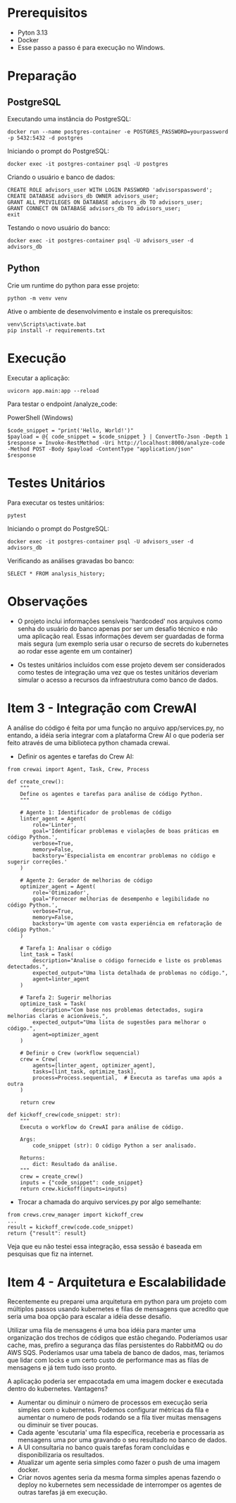 # Prerequisitos

- Pyton 3.13
- Docker
- Esse passo a passo é para execução no Windows.

# Preparação

## PostgreSQL

Executando uma instância do PostgreSQL:
```
docker run --name postgres-container -e POSTGRES_PASSWORD=yourpassword -p 5432:5432 -d postgres
```

Iniciando o prompt do PostgreSQL:
```
docker exec -it postgres-container psql -U postgres
```

Criando o usuário e banco de dados:
```
CREATE ROLE advisors_user WITH LOGIN PASSWORD 'advisorspassword';
CREATE DATABASE advisors_db OWNER advisors_user;
GRANT ALL PRIVILEGES ON DATABASE advisors_db TO advisors_user;
GRANT CONNECT ON DATABASE advisors_db TO advisors_user;
exit
```

Testando o novo usuário do banco:
```
docker exec -it postgres-container psql -U advisors_user -d advisors_db
``` 

## Python

Crie um runtime do python para esse projeto:
```
python -m venv venv
```

Ative o ambiente de desenvolvimento e instale os prerequisitos:
```
venv\Scripts\activate.bat
pip install -r requirements.txt
```

# Execução

Executar a aplicação:
```
uvicorn app.main:app --reload
```

Para testar o endpoint /analyze_code:

PowerShell (Windows)
```
$code_snippet = "print('Hello, World!')"
$payload = @{ code_snippet = $code_snippet } | ConvertTo-Json -Depth 1
$response = Invoke-RestMethod -Uri http://localhost:8000/analyze-code -Method POST -Body $payload -ContentType "application/json"
$response
```

# Testes Unitários

Para executar os testes unitários:
```
pytest
```

Iniciando o prompt do PostgreSQL:
```
docker exec -it postgres-container psql -U advisors_user -d advisors_db
```

Verificando as análises gravadas bo banco:
```
SELECT * FROM analysis_history;
```

# Observações

* O projeto inclui informações sensíveis 'hardcoded' nos arquivos como senha do usuário do banco apenas por ser um desafio técnico e não uma aplicação real. Essas informações devem ser guardadas de forma mais segura (um exemplo seria usar o recurso de secrets do kubernetes ao rodar esse agente em um container)

* Os testes unitários incluídos com esse projeto devem ser considerados como testes de integração uma vez que os testes unitários deveriam simular o acesso a recursos da infraestrutura como banco de dados.

# Item 3 - Integração com CrewAI

A análise do código é feita por uma função no arquivo app/services.py, no entando, a idéia seria integrar com a plataforma Crew AI o que poderia ser feito através de uma biblioteca python chamada crewai.

* Definir os agentes e tarefas do Crew AI:
```
from crewai import Agent, Task, Crew, Process

def create_crew():
    """
    Define os agentes e tarefas para análise de código Python.
    """

    # Agente 1: Identificador de problemas de código
    linter_agent = Agent(
        role='Linter',
        goal='Identificar problemas e violações de boas práticas em código Python.',
        verbose=True,
        memory=False,
        backstory='Especialista em encontrar problemas no código e sugerir correções.'
    )

    # Agente 2: Gerador de melhorias de código
    optimizer_agent = Agent(
        role='Otimizador',
        goal='Fornecer melhorias de desempenho e legibilidade no código Python.',
        verbose=True,
        memory=False,
        backstory='Um agente com vasta experiência em refatoração de código Python.'
    )

    # Tarefa 1: Analisar o código
    lint_task = Task(
        description="Analise o código fornecido e liste os problemas detectados.",
        expected_output="Uma lista detalhada de problemas no código.",
        agent=linter_agent
    )

    # Tarefa 2: Sugerir melhorias
    optimize_task = Task(
        description="Com base nos problemas detectados, sugira melhorias claras e acionáveis.",
        expected_output="Uma lista de sugestões para melhorar o código.",
        agent=optimizer_agent
    )

    # Definir o Crew (workflow sequencial)
    crew = Crew(
        agents=[linter_agent, optimizer_agent],
        tasks=[lint_task, optimize_task],
        process=Process.sequential,  # Executa as tarefas uma após a outra
    )

    return crew

def kickoff_crew(code_snippet: str):
    """
    Executa o workflow do CrewAI para análise de código.

    Args:
        code_snippet (str): O código Python a ser analisado.

    Returns:
        dict: Resultado da análise.
    """
    crew = create_crew()
    inputs = {"code_snippet": code_snippet}
    return crew.kickoff(inputs=inputs)
```

* Trocar a chamada do arquivo services.py por algo semelhante:
```
from crews.crew_manager import kickoff_crew
...
result = kickoff_crew(code.code_snippet)
return {"result": result}
```

Veja que eu não testei essa integração, essa sessão é baseada em pesquisas que fiz na internet.

# Item 4 - Arquitetura e Escalabilidade

Recentemente eu preparei uma arquitetura em python para um projeto com múltiplos passos usando kubernetes e filas de mensagens que acredito que seria uma boa opção para escalar a idéia desse desafio.

Utilizar uma fila de mensagens é uma boa idéia para manter uma organização dos trechos de códigos que estão chegando.
Poderíamos usar cache, mas, prefiro a segurança das filas persistentes do RabbitMQ ou do AWS SQS.
Poderíamos usar uma tabela de banco de dados, mas, teríamos que lidar com locks e um certo custo de performance mas as filas de mensagens e já tem tudo isso pronto.

A aplicação poderia ser empacotada em uma imagem docker e executada dentro do kubernetes. Vantagens?
* Aumentar ou diminuir o número de processos em execução seria simples com o kubernetes. Podemos configurar métricas da fila e aumentar o numero de pods rodando se a fila tiver muitas mensagens ou diminuir se tiver poucas. 
* Cada agente 'escutaria' uma fila específica, receberia e processaria as mensagens uma por uma gravando o seu resultado no banco de dados.
* A UI consultaria no banco quais tarefas foram concluídas e disponibilizaria os resultados.
* Atualizar um agente seria simples como fazer o push de uma imagem docker.
* Criar novos agentes seria da mesma forma simples apenas fazendo o deploy no kubernetes sem necessidade de interromper os agentes de outras tarefas já em execução.
